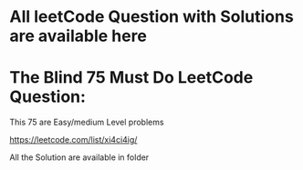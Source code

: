 # All leetCode Question with Solutions are available here


# The Blind 75 Must Do LeetCode Question:
This 75 are Easy/medium Level problems 

https://leetcode.com/list/xi4ci4ig/ 

All the Solution are available in folder
